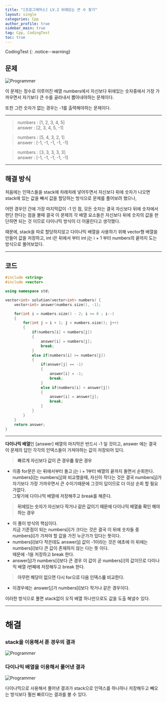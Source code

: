 ```yaml
---
title: "[프로그래머스] LV.2 뒤에있는 큰 수 찾기"
layout: single
categories: Cpp
author_profile: true
sidebar_main: true
tag: Cpp, CodingTest
toc: true
---
```


CodingTest
{: .notice--warning}

## 문제

![Programmer](https://user-images.githubusercontent.com/69719507/226915571-379f7984-09d9-47f3-a663-5372476fc83f.png)



이 문제는 정수로 이루어진 배열 numbers에서 자신보다 뒤에있는 숫자중에서 가장 가까우면서 자기보다 큰 수를 골라내서 뽑아내야하는 문제이다.   

또한 그런 숫자가 없는 경우는 -1를 출력해야하는 문제이다.


***
> numbers : [1, 2, 3, 4, 5]    
> answer : [2, 3, 4, 5, -1]

> numbers : [5, 4, 3, 2, 1]    
> answer : [-1, -1, -1, -1, -1]

> numbers : [3, 3, 3, 3, 3]   
> answer : [-1, -1, -1, -1, -1]

***


## 해결 방식

처음에는 인덱스들을 stack에 차례차례 넣어두면서 자신보다 뒤에 숫자가 나오면 stack에 있는 값을 빼서 값을 할당하는 방식으로 문제를 풀어보려 했으나,   

어떤 경우던 간에 가장 마지막값이 -1 인 점, 모든 숫자는 결국 자신보다 뒤에 숫자에서 판단 한다는 점을 볼때 결국 이 문제의 각 배열 요소들은 자신보다 뒤에 숫자의 값을 판단하면 되는 것 이므로 다이나믹 방식이 더 어울린다고 생각했다.

때문에, stack을 따로 할당하지않고 다이나믹 배열을 사용하기 위해 vector형 배열을 만들어 값을 저장하고, int i은 뒤에서 부터 int j는 i + 1 부터 numbers의 끝까지 도는 방식으로 풀어보았다.

***



## 코드

```cpp
#include <string>
#include <vector>

using namespace std;

vector<int> solution(vector<int> numbers) {
    vector<int> answer(numbers.size(), -1);   

    for(int i = numbers.size() - 2; i >= 0 ; i--)
    {
        for(int j = i + 1; j < numbers.size(); j++)
        {
            if(numbers[i] < numbers[j])
            {
                answer[i] = numbers[j]; 
                break;
            }
            else if(numbers[i] >= numbers[j])
            {
                if(answer[j] == -1)
                {
                    answer[i] = -1;
                    break;
                }     
                else if(numbers[i] < answer[j])
                {
                    answer[i] = answer[j];
                    break;
                }
            }
        }
    }  
    return answer;
}
```

***
**다이나믹 배열**인 [answer] 배열의 마지막은 반드시 -1 일 것이고,  answer 에는 결국 이 문제의 답인 각각의 인덱스들이 가져야하는 값이 저장되어 있다.

> **빠르게 자신보다 값이 큰 경우를 찾은 경우**

* 이중 for문은 i는 뒤에서부터 돌고 j는 i + 1부터 배열의 끝까지 돌면서 순회한다.   
numbers[i]는 numbers[j]와 비교했을때, 자신이 작다는 것은 결국 numbers[j]가 자기보다 가장 가까우면서 큰 수이기때문에 그것이 답이므로 더 이상 순회 할 필요가없다.   
그렇기에 다이나믹 배열에 저장해주고 break를 해준다.



> **뒤에있는 숫자가 자신보다 작거나 같은 값이기 때문에 다이나믹 배열을 확인 해야하는 경우**

* 이 풀이 방식의 핵심이다.  
지금 기준점이 되는 numbers[i]가 크다는 것은 결국 이 뒤에 숫자들 중 numbers[i]가 가져야 할 값을 가진 누군가가 있다는 뜻이다.   
* numbers[i]보다 작은데도 answer[j] 값이 -1이라는 것은 애초에 이 뒤에는 numbers[i]보다 큰 값이 존재하지 않는 다는 뜻 이다.  
 때문에 -1을 저장하고 break 한다.
* answer[j]가 numbers[i]보다 큰 경우 이 값이 곧 numbers[i]의 값이므로 다이나믹 배열 i번째에 저장해두고 break 한다.

> **아무런 해당이 없으면 다시 for으로 다음 인덱스를 비교한다.**

 * 이경우에는 answer[j]가 numbers[i]보다 작거나 같은 경우이다.


이러한 방식으로 풀면 stack없이 오직 배열 하나만으로도 값을 도출 해낼수 있다.

 ***




# 해결 

### stack을 이용해서 푼 경우의 결과

![Programmer](https://user-images.githubusercontent.com/69719507/226919865-cade0499-25b0-4224-9877-173f06002d0c.png)



### 다이나믹 배열을 이용해서 풀어낸 결과
![Programmer](https://user-images.githubusercontent.com/69719507/226921338-9783b526-6458-44ef-9819-e9249965e1cb.png)


다이나믹으로 사용해서 풀어낸 결과가 stack으로 인덱스를 하나하나 저장해두고 빼오는 방식보다 훨씬 빠르다는 결과를 볼 수 있다.


